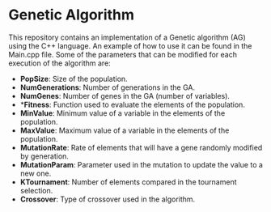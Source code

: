 # Genetic Algorithm

This repository contains an implementation of a Genetic algorithm (AG) using the C++ language. An example of how to use it can be found in the Main.cpp file. Some of the parameters that can be modified for each execution of the algorithm are:

* **PopSize**: Size of the population.
* **NumGenerations**: Number of generations in the GA.
* **NumGenes**: Number of genes in the GA (number of variables).
* ***Fitness**: Function used to evaluate the elements of the population.
* **MinValue**: Minimum value of a variable in the elements of the population.
* **MaxValue**: Maximum value of a variable in the elements of the population.
* **MutationRate**: Rate of elements that will have a gene randomly modified by generation. 
* **MutationParam**: Parameter used in the mutation to update the value to a new one.
* **KTournament**: Number of elements compared in the tournament selection.
* **Crossover**: Type of crossover used in the algorithm.
